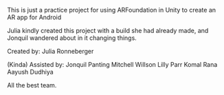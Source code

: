 This is just a practice project for using ARFoundation in Unity to create an AR app for Android

Julia kindly created this project with a build she had already made, and Jonquil wandered about in it changing things.  

Created by: Julia Ronneberger

(Kinda) Assisted by:
Jonquil Panting
Mitchell Willson
Lilly Parr
Komal Rana
Aayush Dudhiya

All the best team.

